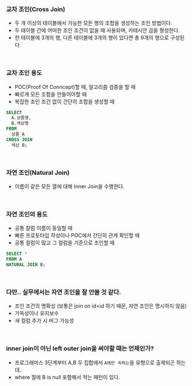### 교차 조인(Cross Join)
- 두 개 이상의 테이블에서 가능한 모든 행의 조합을 생성하는 조인 방법이다.
- 두 테이블 간에 어떠한 조인 조건이 없을 때 사용되며, 카테시안 곱을 형성한다.
- 한 테이블에 3개의 행, 다른 테이블에 3개의 행이 있다면 총 9개의 행으로 구성된다.

<br>

### 교차 조인 용도
- POC(Proof Of Conncept)할 때, 알고리즘 검증을 할 때
- 빠르게 모든 조합을 만들어야할 때
- 복잡한 조인 조건 없이 간단히 조합을 생성할 때

```sql
SELECT
  A.상품명,
  B.색상명
FROM
  상품 A
CROSS JOIN
  색상 B;
```

<br>

### 자연 조인(Natural Join)
- 이름이 같은 모든 열에 대해 Inner Join을 수행한다.

<br>

### 자연 조인의 용도
- 공통 칼럼 이름이 동일할 때
- 빠른 프로토타입 작성이나 POC에서 간단히 관계 확인할 때
- 공통 컬럼이 많고 그 컬럼을 기준으로 조인할 때

```sql
SELECT *
FROM A
NATURAL JOIN B;
```

<br>

### 다만.. 실무에서는 자연 조인을 잘 안쓸 것 같다.
- 조인 조건의 명확성 (보통은 join on id=id 하기 때문, 자연 조인은 명시하지 않음)
- 가독성이나 유지보수
- 새 컬럼 추가 시 버그 가능성

<br>

### inner join이 아닌 left outer join을 써야할 때는 언제인가?
- 프로그래머스 3단계부터 A,B 두 집합에서 `A에만 속하는`을 유형으로 출제되곤 하는데..
- where 절에 B is null 포함해서 적는 패턴이 있다.
